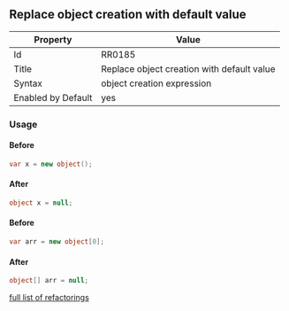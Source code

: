 ## Replace object creation with default value

Property | Value
--- | --- 
Id | RR0185
Title | Replace object creation with default value
Syntax | object creation expression
Enabled by Default | yes

### Usage

#### Before

```csharp
var x = new object();
```

#### After

```csharp
object x = null;
```

#### Before

```csharp
var arr = new object[0];
```

#### After

```csharp
object[] arr = null;
```

[full list of refactorings](Refactorings.md)
